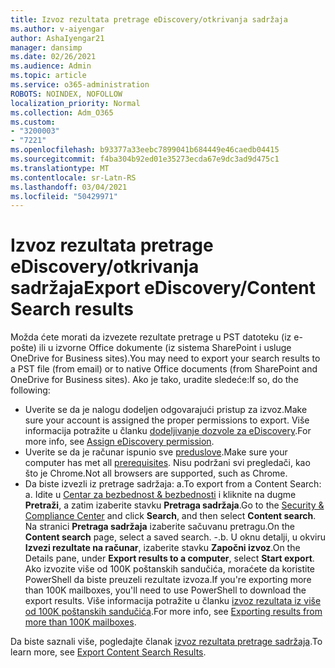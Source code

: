 ```yaml
---
title: Izvoz rezultata pretrage eDiscovery/otkrivanja sadržaja
ms.author: v-aiyengar
author: AshaIyengar21
manager: dansimp
ms.date: 02/26/2021
ms.audience: Admin
ms.topic: article
ms.service: o365-administration
ROBOTS: NOINDEX, NOFOLLOW
localization_priority: Normal
ms.collection: Adm_O365
ms.custom:
- "3200003"
- "7221"
ms.openlocfilehash: b93377a33eebc7899041b684449e46caedb04415
ms.sourcegitcommit: f4ba304b92ed01e35273ecda67e9dc3ad9d475c1
ms.translationtype: MT
ms.contentlocale: sr-Latn-RS
ms.lasthandoff: 03/04/2021
ms.locfileid: "50429971"
---
```

# <a name="export-ediscoverycontent-search-results"></a><span data-ttu-id="b422a-102">Izvoz rezultata pretrage eDiscovery/otkrivanja sadržaja</span><span class="sxs-lookup"><span data-stu-id="b422a-102">Export eDiscovery/Content Search results</span></span>

<span data-ttu-id="b422a-103">Možda ćete morati da izvezete rezultate pretrage u PST datoteku (iz e-pošte) ili u izvorne Office dokumente (iz sistema SharePoint i usluge OneDrive for Business sites).</span><span class="sxs-lookup"><span data-stu-id="b422a-103">You may need to export your search results to a PST file (from email) or to native Office documents (from SharePoint and OneDrive for Business sites).</span></span> <span data-ttu-id="b422a-104">Ako je tako, uradite sledeće:</span><span class="sxs-lookup"><span data-stu-id="b422a-104">If so, do the following:</span></span>

- <span data-ttu-id="b422a-105">Uverite se da je nalogu dodeljen odgovarajući pristup za izvoz.</span><span class="sxs-lookup"><span data-stu-id="b422a-105">Make sure your account is assigned the proper permissions to export.</span></span> <span data-ttu-id="b422a-106">Više informacija potražite u članku [dodeljivanje dozvole za eDiscovery](https://go.microsoft.com/fwlink/?linkid=2102406).</span><span class="sxs-lookup"><span data-stu-id="b422a-106">For more info, see [Assign eDiscovery permission](https://go.microsoft.com/fwlink/?linkid=2102406).</span></span>
- <span data-ttu-id="b422a-107">Uverite se da je računar ispunio sve [preduslove](https://docs.microsoft.com/office365/securitycompliance/export-search-results#before-you-begin).</span><span class="sxs-lookup"><span data-stu-id="b422a-107">Make sure your computer has met all [prerequisites](https://docs.microsoft.com/office365/securitycompliance/export-search-results#before-you-begin).</span></span> <span data-ttu-id="b422a-108">Nisu podržani svi pregledači, kao što je Chrome.</span><span class="sxs-lookup"><span data-stu-id="b422a-108">Not all browsers are supported, such as Chrome.</span></span>
- <span data-ttu-id="b422a-109">Da biste izvezli iz pretrage sadržaja: a.</span><span class="sxs-lookup"><span data-stu-id="b422a-109">To export from a Content Search: a.</span></span> <span data-ttu-id="b422a-110">Idite u [Centar za bezbednost & bezbednosti](https://protection.office.com/contentsearch) i kliknite na dugme **Pretraži**, a zatim izaberite stavku **Pretraga sadržaja**.</span><span class="sxs-lookup"><span data-stu-id="b422a-110">Go to the [Security & Compliance Center](https://protection.office.com/contentsearch) and click **Search**, and then select **Content search**.</span></span> <span data-ttu-id="b422a-111">Na stranici **Pretraga sadržaja** izaberite sačuvanu pretragu.</span><span class="sxs-lookup"><span data-stu-id="b422a-111">On the **Content search** page, select a saved search.</span></span>
    <span data-ttu-id="b422a-112">-.</span><span class="sxs-lookup"><span data-stu-id="b422a-112">b.</span></span> <span data-ttu-id="b422a-113">U oknu detalji, u okviru **Izvezi rezultate na računar**, izaberite stavku **Započni izvoz**.</span><span class="sxs-lookup"><span data-stu-id="b422a-113">On the Details pane, under **Export results to a computer**, select **Start export**.</span></span> <span data-ttu-id="b422a-114">Ako izvozite više od 100K poštanskih sandučića, moraćete da koristite PowerShell da biste preuzeli rezultate izvoza.</span><span class="sxs-lookup"><span data-stu-id="b422a-114">If you're exporting more than 100K mailboxes, you'll need to use PowerShell to download the export results.</span></span> <span data-ttu-id="b422a-115">Više informacija potražite u članku [izvoz rezultata iz više od 100K poštanskih sandučića](https://go.microsoft.com/fwlink/?linkid=2143861).</span><span class="sxs-lookup"><span data-stu-id="b422a-115">For more info, see [Exporting results from more than 100K mailboxes](https://go.microsoft.com/fwlink/?linkid=2143861).</span></span>

<span data-ttu-id="b422a-116">Da biste saznali više, pogledajte članak [izvoz rezultata pretrage sadržaja](https://go.microsoft.com/fwlink/?linkid=2102118).</span><span class="sxs-lookup"><span data-stu-id="b422a-116">To learn more, see [Export Content Search Results](https://go.microsoft.com/fwlink/?linkid=2102118).</span></span>